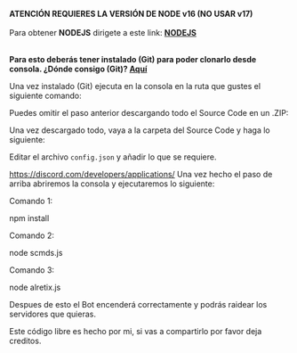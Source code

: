 **ATENCIÓN REQUIERES LA VERSIÓN DE NODE v16 (NO USAR v17)**<br><br>
Para obtener **NODEJS** dirigete a este link: **[NODEJS](https://nodejs.org/es/download/)**<br><br>

**Para esto deberás tener instalado (Git) para poder clonarlo desde consola. ¿Dónde consigo (Git)?
[Aquí](https://git-scm.com/)**

Una vez instalado (Git) ejecuta en la consola en la ruta que gustes el siguiente comando:

Puedes omitir el paso anterior descargando todo el Source Code en un .ZIP:

Una vez descargado todo, vaya a la carpeta del Source Code y haga lo siguiente:

Editar el archivo `config.json` y añadir lo que se requiere.

https://discord.com/developers/applications/
Una vez hecho el paso de arriba abriremos la consola y ejecutaremos lo siguiente:

Comando 1:

npm install

Comando 2:

node scmds.js

Comando 3:

node alretix.js

Despues de esto el Bot encenderá correctamente y podrás raidear los servidores que quieras.

Este código libre es hecho por mi, si vas a compartirlo por favor deja creditos.
